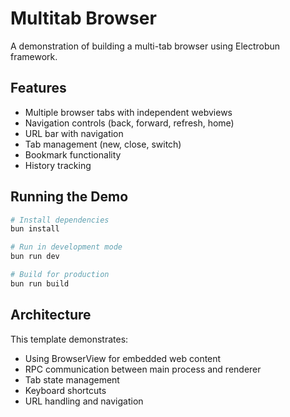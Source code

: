 # Multitab Browser

A demonstration of building a multi-tab browser using Electrobun framework.

## Features

- Multiple browser tabs with independent webviews
- Navigation controls (back, forward, refresh, home)
- URL bar with navigation
- Tab management (new, close, switch)
- Bookmark functionality
- History tracking

## Running the Demo

```bash
# Install dependencies
bun install

# Run in development mode
bun run dev

# Build for production
bun run build
```

## Architecture

This template demonstrates:
- Using BrowserView for embedded web content
- RPC communication between main process and renderer
- Tab state management
- Keyboard shortcuts
- URL handling and navigation